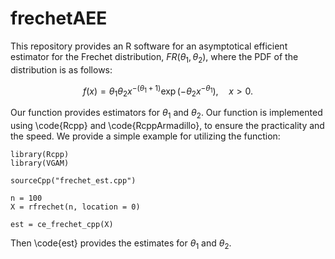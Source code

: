 # frechetAEE

This repository provides an R software for an asymptotical efficient estimator for the Frechet distribution, $FR(\theta_1, \theta_2)$, 
where the PDF of the distribution is as follows:

$$
f(x) = \theta_1 \theta_2 x^{-(\theta_1 + 1)} \exp(-\theta_2 x^{-\theta_1}), \quad x > 0.
$$

Our function provides estimators for $\theta_1$ and $\theta_2$. Our function is implemented using \code{Rcpp} and \code{RcppArmadillo}, to ensure the practicality and the speed. 
We provide a simple example for utilizing the function:
```
library(Rcpp)
library(VGAM)

sourceCpp("frechet_est.cpp")

n = 100
X = rfrechet(n, location = 0)

est = ce_frechet_cpp(X)
```
Then \code{est} provides the estimates for $\theta_1$ and $\theta_2$.
